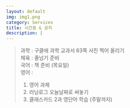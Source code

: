 ```yaml
---
layout: default
img: img1.png
category: Services
title: 시간표 & 공지
description: |
---
```

  
  > 과학 : 구클에 과학 교과서 63쪽 사진 찍어 올리기     
  > 체육 : 줄넘기 준비           
  > 국어 : 책 준비 (목요일)         
  > 영어 :
  > 1. 영어 과제      
  > 2. 러닝로그 오늘날짜로 써놓기     
  > 3. 클래스카드 2과 영단어 학습 (주말까지)      